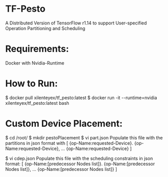 # TF-Pesto
A Distributed Version of TensorFlow r1.14 to support User-specified Operation Partitioning and Scheduling 


# Requirements:
Docker with Nvidia-Runtime

# How to Run:
$ docker pull xilenteyex/tf_pesto:latest
$ docker run -it --runtime=nvidia xilenteyex/tf_pesto:latest bash


# Custom Device Placement:
$ cd /root/
$ mkdir pestoPlacement
$ vi part.json
Populate this file with the partitions in json format with
[
  {op-Name:requested-Device}.
  {op-Name:requested-Device},
  ...
  {op-Name:requested-Device}
]

$ vi cdep.json
Populate this file with the scheduling constraints in json format:
[
  {op-Name:[predecessor Nodes list]}.
  {op-Name:[predecessor Nodes list]},
  ...
  {op-Name:[predecessor Nodes list]}
]


